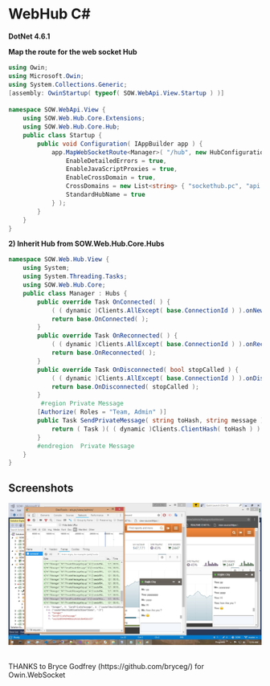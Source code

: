 # WebHub C#
<b>DotNet 4.6.1</b>

<b>Map the route for the web socket Hub </b>
```c#
using Owin;
using Microsoft.Owin;
using System.Collections.Generic;
[assembly: OwinStartup( typeof( SOW.WebApi.View.Startup ) )]

namespace SOW.WebApi.View {
    using SOW.Web.Hub.Core.Extensions;
    using SOW.Web.Hub.Core.Hub;
    public class Startup {
        public void Configuration( IAppBuilder app ) {
            app.MapWebSocketRoute<Manager>( "/hub", new HubConfiguration {
                EnableDetailedErrors = true,
                EnableJavaScriptProxies = true,
                EnableCrossDomain = true,
                CrossDomains = new List<string> { "sockethub.pc", "api.pc", "lms.pc" },
                StandardHubName = true
            } );
        }
    }
}
```
<b>2) Inherit Hub from SOW.Web.Hub.Core.Hubs </b>
```c#
namespace SOW.Web.Hub.View {
    using System;
    using System.Threading.Tasks;
    using SOW.Web.Hub.Core;
    public class Manager : Hubs {
        public override Task OnConnected( ) {
            ( ( dynamic )Clients.AllExcept( base.ConnectionId ) ).onNewUserConnected( base.Hash, base.ConnectionId, base.UserName, DateTime.Now.ToString( ) );
            return base.OnConnected( );
        }
        public override Task OnReconnected( ) {
            ( ( dynamic )Clients.AllExcept( base.ConnectionId ) ).onReconnected( base.Hash, base.ConnectionId, base.UserName, DateTime.Now.ToString( ) );
            return base.OnReconnected( );
        }
        public override Task OnDisconnected( bool stopCalled ) {
            ( ( dynamic )Clients.AllExcept( base.ConnectionId ) ).onDisconnectUser( base.Hash, base.UserName );
            return base.OnDisconnected( stopCalled );
        }
         #region Private Message
        [Authorize( Roles = "Team, Admin" )]
        public Task SendPrivateMessage( string toHash, string message ) {
            return ( Task )( ( dynamic )Clients.ClientHash( toHash ) ).onPrivateMessage( Hash, UserName, message );
        }
        #endregion  Private Message
    }
}
```

## Screenshots
<img alt="Repository View" src="https://github.com/RKTUXYN/WebHub/blob/master/src/SOW.Web.Hub/WebHub.jpg" width="600"/>&nbsp;

<p> THANKS to Bryce Godfrey (https://github.com/bryceg/) for Owin.WebSocket</p>

